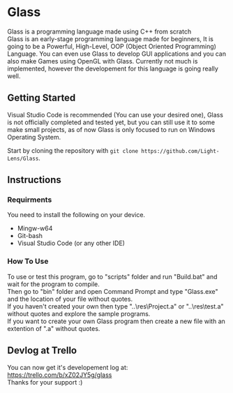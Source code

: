 # Glass

Glass is a programming language made using C++ from scratch <br />
Glass is an early-stage programming language made for beginners, It is going to be a Powerful, High-Level, OOP (Object Oriented Programming) Language. You can even use Glass to develop GUI applications and you can also make Games using OpenGL with Glass. Currently not much is implemented, however the developement for this language is going really well.

## Getting Started
Visual Studio Code is recommended (You can use your desired one), Glass is not officially completed and tested yet, but you can still use it to some make small projects, as of now Glass is only focused to run on Windows Operating System.

Start by cloning the repository with `git clone https://github.com/Light-Lens/Glass`.

## Instructions
### Requirments
You need to install the following on your device. <br />
- Mingw-w64
- Git-bash
- Visual Studio Code (or any other IDE)

### How To Use
To use or test this program, go to "scripts" folder and run "Build.bat" and wait for the program to compile. <br />
Then go to "bin" folder and open Command Prompt and type "Glass.exe" and the location of your file without quotes. <br />
If you haven't created your own then type "..\res\Project.a" or "..\res\test.a" without quotes and explore the sample programs. <br />
If you want to create your own Glass program then create a new file with an extention of ".a" without quotes. <br />

## Devlog at Trello
You can now get it's developement log at: https://trello.com/b/xZ02JY5g/glass <br />
Thanks for your support :)
